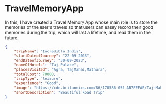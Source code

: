 # TravelMemoryApp
In this, I have created a Travel Memory App whose main role is to store the memories of the user's travels so that users can easily record their good memories during the trip, which will last a lifetime, and read them in the future.



```json
{
    "tripName": "Incredible India",
    "startDateofJourney": "22-09-2023",
    "endDateofJourney": "30-09-2023",
    "nameOfHotels": "Taj Palace",
    "placesVisited": "Agra, TajMahal,Mathura",
    "totalCost": 70000,
    "tripType": "leisure",
    "experience": "Good",
    "image": "https://cdn.britannica.com/86/170586-050-AB7FEFAE/Taj-Mahal-Agra-India.jpg",
    "shortDescription": "Beautiful Road Trip"
}

```